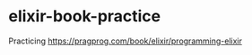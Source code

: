 elixir-book-practice
====================

Practicing https://pragprog.com/book/elixir/programming-elixir
